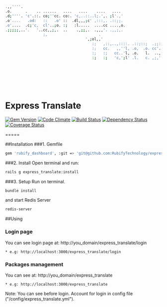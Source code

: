    ```bash
                                                                                                    
                                                                                                    
                                                                                                    
                                                                                                    
                                                                                                    
                                                                                                    
                                                                                                    
   .,,''''.                                                                                           
   .o.      .    .. ......   ....   ....    ....   ....                                               
   .d;''''. 'c'.::. co;''cc. co:. 'c,..::..l;.',. ;l'.,'                                              
   .o'....   .od:   ::   .o' ::  .dl,,,;c' ,:::,. .::;;.                                              
   .o'....  .c;'c,  cl'..;o. :;   :l.....  ....cc ....,o.                                             
   .;;;;;,..'.   '..cc,,;,.  ..    .,;;,.  .,,,'. .,,;,.                                              
                    ;,                       .                                                        
                                       ',;ol,,'                             .l.         .;.           
                                          :;   ,::,..,::::. .::;::;  .;;:;. .o. .;:;:;..:xc.  ,;,;;.  
                                          :;   cc.   ,,''l, .o,  .o. cc'..  .o. .,,.'o, .o.  ll...,o. 
                                          :;   :;   cc..'l, .o.   l.  ..,:c .o. c:..,d, .o. .ol,''''. 
                                          :;   :;   'c,';l' .l.   c. ,;,':; .l. ,:'';o,  cl, .::,,:,  
                                                                                                    
                                                                                                    
                                                                                                    
                                                                                                    
                                                                                                    
                                                                                                    
   
   ```                                                                                                                                   
Express Translate
=====

[![Gem Version](https://img.shields.io/gem/v/express_translate.svg)](https://rubygems.org/gems/express_translate)
[![Code Climate](https://codeclimate.com/github/RubifyTechnology/express_translate.png)](https://codeclimate.com/github/RubifyTechnology/express_translate)
[![Build Status](https://travis-ci.org/RubifyTechnology/express_translate.svg?branch=master)](https://travis-ci.org/RubifyTechnology/express_translate)
[![Dependency Status](https://gemnasium.com/RubifyTechnology/express_translate.svg)](https://gemnasium.com/RubifyTechnology/express_translate)
[![Coverage Status](https://coveralls.io/repos/RubifyTechnology/express_translate/badge.png)](https://coveralls.io/r/RubifyTechnology/express_translate)

=====

##Installation
###1. Gemfile
  ```bash
  gem 'rubify_dashboard', :git => 'git@github.com:RubifyTechnology/express_translate.git'
  ```
  
###2. Install
  Open terminal and run:
  
  ```bash
  rails g express_translate:install
   ``` 
   
###3. Setup
  Run on terminal.
  ```bash
  bundle install
  ```
  
  and start Redis Server
  ```bash
  redis-server
  ```
  
##Using
### Login page
  You can see login page at:
    http://you_domain/express_translate/login
  
    * e.g: http://localhost:3000/express_translate/login
  
### Packages management
  You can see at: 
    http://you_domain/express_translate
  
    * e.g: http://localhost:3000/express_translate
    
  Note: You can see before login. Account for login in config file ("/config/express_translate.yml").